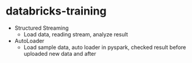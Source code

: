# databricks-training
- Structured Streaming
    - Load data, reading stream, analyze result
- AutoLoader
    - Load sample data, auto loader in pyspark, checked result before uploaded new data and after
